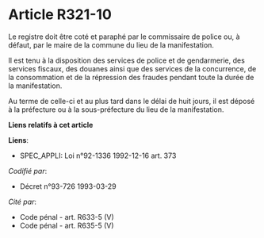 # Article R321-10

Le registre doit être coté et paraphé par le commissaire de police ou, à défaut, par le maire de la commune du lieu de la
manifestation.

Il est tenu à la disposition des services de police et de gendarmerie, des services fiscaux, des douanes ainsi que des
services de la concurrence, de la consommation et de la répression des fraudes pendant toute la durée de la manifestation.

Au terme de celle-ci et au plus tard dans le délai de huit jours, il est déposé à la préfecture ou à la sous-préfecture du
lieu de la manifestation.

**Liens relatifs à cet article**

**Liens**:

  - SPEC_APPLI: Loi n°92-1336 1992-12-16 art. 373

_Codifié par_:

  - Décret n°93-726 1993-03-29

_Cité par_:

  - Code pénal - art. R633-5 (V)
  - Code pénal - art. R635-5 (V)
